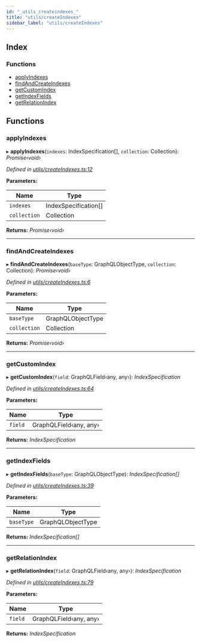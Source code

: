 ```yaml
---
id: "_utils_createindexes_"
title: "utils/createIndexes"
sidebar_label: "utils/createIndexes"
---
```


## Index

### Functions

* [applyIndexes](_utils_createindexes_.md#applyindexes)
* [findAndCreateIndexes](_utils_createindexes_.md#findandcreateindexes)
* [getCustomIndex](_utils_createindexes_.md#getcustomindex)
* [getIndexFields](_utils_createindexes_.md#getindexfields)
* [getRelationIndex](_utils_createindexes_.md#getrelationindex)

## Functions

###  applyIndexes

▸ **applyIndexes**(`indexes`: IndexSpecification[], `collection`: Collection): *Promise‹void›*

*Defined in [utils/createIndexes.ts:12](https://github.com/aerogear/graphback/blob/bc616b51/packages/graphback-runtime-mongodb/src/utils/createIndexes.ts#L12)*

**Parameters:**

Name | Type |
------ | ------ |
`indexes` | IndexSpecification[] |
`collection` | Collection |

**Returns:** *Promise‹void›*

___

###  findAndCreateIndexes

▸ **findAndCreateIndexes**(`baseType`: GraphQLObjectType, `collection`: Collection): *Promise‹void›*

*Defined in [utils/createIndexes.ts:6](https://github.com/aerogear/graphback/blob/bc616b51/packages/graphback-runtime-mongodb/src/utils/createIndexes.ts#L6)*

**Parameters:**

Name | Type |
------ | ------ |
`baseType` | GraphQLObjectType |
`collection` | Collection |

**Returns:** *Promise‹void›*

___

###  getCustomIndex

▸ **getCustomIndex**(`field`: GraphQLField‹any, any›): *IndexSpecification*

*Defined in [utils/createIndexes.ts:64](https://github.com/aerogear/graphback/blob/bc616b51/packages/graphback-runtime-mongodb/src/utils/createIndexes.ts#L64)*

**Parameters:**

Name | Type |
------ | ------ |
`field` | GraphQLField‹any, any› |

**Returns:** *IndexSpecification*

___

###  getIndexFields

▸ **getIndexFields**(`baseType`: GraphQLObjectType): *IndexSpecification[]*

*Defined in [utils/createIndexes.ts:39](https://github.com/aerogear/graphback/blob/bc616b51/packages/graphback-runtime-mongodb/src/utils/createIndexes.ts#L39)*

**Parameters:**

Name | Type |
------ | ------ |
`baseType` | GraphQLObjectType |

**Returns:** *IndexSpecification[]*

___

###  getRelationIndex

▸ **getRelationIndex**(`field`: GraphQLField‹any, any›): *IndexSpecification*

*Defined in [utils/createIndexes.ts:79](https://github.com/aerogear/graphback/blob/bc616b51/packages/graphback-runtime-mongodb/src/utils/createIndexes.ts#L79)*

**Parameters:**

Name | Type |
------ | ------ |
`field` | GraphQLField‹any, any› |

**Returns:** *IndexSpecification*

